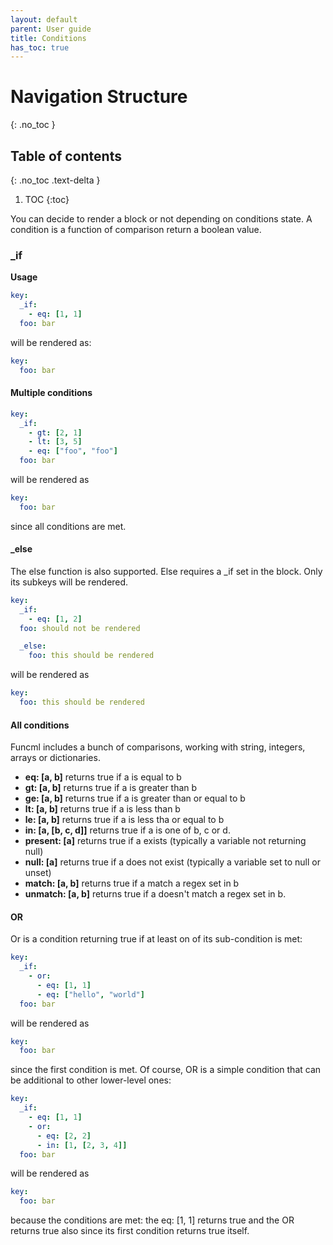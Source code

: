 ```yaml
---
layout: default
parent: User guide
title: Conditions
has_toc: true
---
```

# Navigation Structure
{: .no_toc }

## Table of contents
{: .no_toc .text-delta }

1. TOC
{:toc}

You can decide to render a block or not depending on conditions state. A condition is a function of comparison return a boolean value.

### _if

**Usage**
```yaml
key:
  _if:
    - eq: [1, 1]
  foo: bar
```

will be rendered as:

```yaml
key:
  foo: bar
```

#### Multiple conditions

```yaml
key:
  _if:
    - gt: [2, 1]
    - lt: [3, 5]
    - eq: ["foo", "foo"]
  foo: bar
```

will be rendered as
```yaml
key:
  foo: bar
```

since all conditions are met.

#### _else

The else function is also supported. Else requires a _if set in the block. Only its subkeys will be rendered.

```yaml
key:
  _if:
    - eq: [1, 2]
  foo: should not be rendered

  _else:
    foo: this should be rendered
```

will be rendered as
```yaml
key:
  foo: this should be rendered
```

#### All conditions

Funcml includes a bunch of comparisons, working with string, integers, arrays or dictionaries.

* **eq: [a, b]** returns true if a is equal to b
* **gt: [a, b]** returns true if a is greater than b
* **ge: [a, b]** returns true if a is greater than or equal to b
* **lt: [a, b]** returns true if a is less than b
* **le: [a, b]** returns true if a is less tha or equal to b
* **in: [a, [b, c, d]]** returns true if a is one of b, c or d.
* **present: [a]** returns true if a exists (typically a variable not returning null)
* **null: [a]** returns true if a does not exist (typically a variable set to null or unset)
* **match: [a, b]** returns true if a match a regex set in b
* **unmatch: [a, b]** returns true if a doesn't match a regex set in b.

#### OR

Or is a condition returning true if at least on of its sub-condition is met:

```yaml
key:
  _if:
    - or:
      - eq: [1, 1]
      - eq: ["hello", "world"]
  foo: bar
```

will be rendered as
```yaml
key:
  foo: bar
```

since the first condition is met. Of course, OR is a simple condition that can be additional to other lower-level ones:

```yaml
key:
  _if:
    - eq: [1, 1]
    - or:
      - eq: [2, 2]
      - in: [1, [2, 3, 4]]
  foo: bar
```

will be rendered as
```yaml
key:
  foo: bar
```

because the conditions are met: the eq: [1, 1] returns true and the OR returns true also since its first condition returns true itself.

